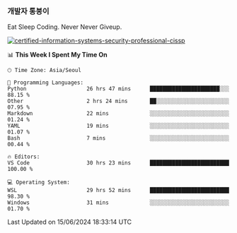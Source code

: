 ### 개발자 통붕이
Eat Sleep Coding.
Never Never Giveup.

[![certified-information-systems-security-professional-cissp](https://user-images.githubusercontent.com/44606727/157613689-acd84ec6-5f8f-4e79-89d9-a8d51f033634.png)](https://www.credly.com/badges/f394a010-85a0-450b-9136-8043af01d71c/public_url)

<!--START_SECTION:waka-->
📊 **This Week I Spent My Time On** 

```text
🕑︎ Time Zone: Asia/Seoul

💬 Programming Languages: 
Python                   26 hrs 47 mins      ██████████████████████░░░   88.15 % 
Other                    2 hrs 24 mins       ██░░░░░░░░░░░░░░░░░░░░░░░   07.95 % 
Markdown                 22 mins             ░░░░░░░░░░░░░░░░░░░░░░░░░   01.24 % 
YAML                     19 mins             ░░░░░░░░░░░░░░░░░░░░░░░░░   01.07 % 
Bash                     7 mins              ░░░░░░░░░░░░░░░░░░░░░░░░░   00.44 % 

🔥 Editors: 
VS Code                  30 hrs 23 mins      █████████████████████████   100.00 % 

💻 Operating System: 
WSL                      29 hrs 52 mins      █████████████████████████   98.30 % 
Windows                  31 mins             ░░░░░░░░░░░░░░░░░░░░░░░░░   01.70 % 
```


 Last Updated on 15/06/2024 18:33:14 UTC
<!--END_SECTION:waka-->

